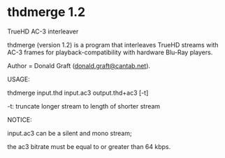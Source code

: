 # thdmerge 1.2
TrueHD AC-3 interleaver

thdmerge (version 1.2) is a program that interleaves TrueHD streams with AC-3 frames for playback-compatibility with hardware Blu-Ray players.

Author = Donald Graft (<donald.graft@cantab.net>).

USAGE:

thdmerge input.thd input.ac3 output.thd+ac3 [-t]

-t: truncate longer stream to length of shorter stream

NOTICE:

input.ac3 can be a silent and mono stream;

the ac3 bitrate must be equal to or greater than 64 kbps.
